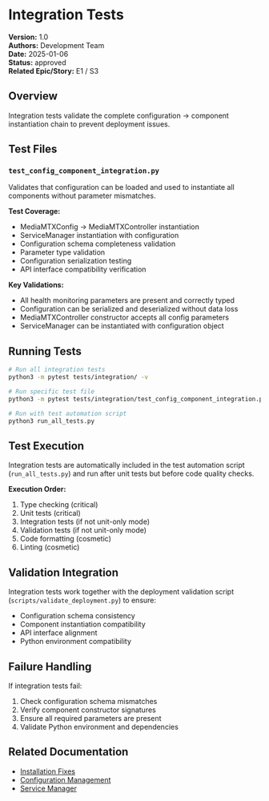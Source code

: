 # Integration Tests

**Version:** 1.0  
**Authors:** Development Team  
**Date:** 2025-01-06  
**Status:** approved  
**Related Epic/Story:** E1 / S3

## Overview

Integration tests validate the complete configuration → component instantiation chain to prevent deployment issues.

## Test Files

### `test_config_component_integration.py`

Validates that configuration can be loaded and used to instantiate all components without parameter mismatches.

**Test Coverage:**
- MediaMTXConfig → MediaMTXController instantiation
- ServiceManager instantiation with configuration
- Configuration schema completeness validation
- Parameter type validation
- Configuration serialization testing
- API interface compatibility verification

**Key Validations:**
- All health monitoring parameters are present and correctly typed
- Configuration can be serialized and deserialized without data loss
- MediaMTXController constructor accepts all config parameters
- ServiceManager can be instantiated with configuration object

## Running Tests

```bash
# Run all integration tests
python3 -m pytest tests/integration/ -v

# Run specific test file
python3 -m pytest tests/integration/test_config_component_integration.py -v

# Run with test automation script
python3 run_all_tests.py
```

## Test Execution

Integration tests are automatically included in the test automation script (`run_all_tests.py`) and run after unit tests but before code quality checks.

**Execution Order:**
1. Type checking (critical)
2. Unit tests (critical)
3. Integration tests (if not unit-only mode)
4. Validation tests (if not unit-only mode)
5. Code formatting (cosmetic)
6. Linting (cosmetic)

## Validation Integration

Integration tests work together with the deployment validation script (`scripts/validate_deployment.py`) to ensure:

- Configuration schema consistency
- Component instantiation compatibility
- API interface alignment
- Python environment compatibility

## Failure Handling

If integration tests fail:
1. Check configuration schema mismatches
2. Verify component constructor signatures
3. Ensure all required parameters are present
4. Validate Python environment and dependencies

## Related Documentation

- [Installation Fixes](docs/deployment/installation_fixes.md)
- [Configuration Management](src/camera_service/config.py)
- [Service Manager](src/camera_service/service_manager.py)
